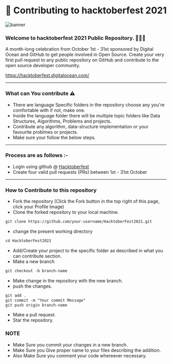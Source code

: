 # 🌱 Contributing to hacktoberfest 2021

![banner](https://hacktoberfest.digitalocean.com/assets/HF-full-logo-b05d5eb32b3f3ecc9b2240526104cf4da3187b8b61963dd9042fdc2536e4a76c.svg)

### Welcome to hacktoberfest 2021 Public Repository. 👨🏻‍💻

<p>A month-long celebration from October 1st - 31st sponsored by Digital Ocean and GitHub to get people involved in Open Source. Create your very first pull request to any public repository on GitHub and contribute to the open source developer community.

https://hacktoberfest.digitalocean.com/</p>

---

### What can You contribute ⚠️

- There are language Specific folders in the repository choose any you're comfortable with if not, make one.
- Inside the language folder there will be multiple topic folders like Data Structures, Algorithms, Problems and projects.
- Contribute any algorithm, data-structure implementation or your favourite problmes or projects.
- Make sure your follow the below steps.

---

### Process are as follows :-

- Login using github @ [Hacktoberfest](https://hacktoberfest.digitalocean.com/)
- Create four valid pull requests (PRs) between 1st - 31st October

---

### How to Contribute to this repository

- Fork the repository (Click the Fork button in the top right of this page, click your Profile Image)
- Clone the forked repository to your local machine.

```markdown
git clone https://github.com/your-username/HacktoberFest2021.git
```

- change the present working directory

```markdown
cd HacktoberFest2021
```

- Add/Create your project to the specific folder as described in what you can contribute section.
- Make a new branch

```markdown
git checkout -b branch-name
```

- Make change in the repository with the new branch.
- push the changes.

```markdown
git add .
git commit -m "Your commit Message"
git push origin branch-name
```

- Make a pull request.
- Star the repository.

### NOTE

- Make Sure you commit your changes in a new branch.
- Make Sure you Give proper name to your files describing the addition.
- Also Make Sure you comment your code whereever necessary.

<!--       END OF README           END OF README         END OF README         END OF README          END OF README           END OF README           END OF README      -->
